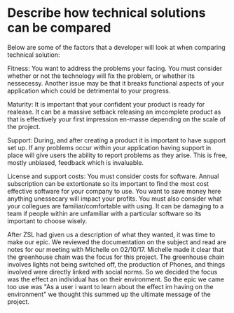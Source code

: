 # Describe how technical solutions can be compared
Below are some of the factors that a developer will look at when comparing technical solution:

Fitness: You want to address the problems your facing. You must consider whether or not the technology will fix the problem, or whether its nessecessy. Another issue may be that it breaks functional aspects of your application which could be detrimental to your progress.

Maturity: It is important that your confident your product is ready for realease. It can be a massive setback releasing an imcomplete product as that is effectively your first impression en-masse depending on the scale of the project.

Support: During, and after creating a product it is important to have support set up. If any problems occur within your application having support in place will give users the ability to report problems as they arise. This is free, mostly unbiased, feedback which is invaluable. 

License and support costs: You must consider costs for software. Annual subscription can be extortionate so its important to find the most cost effective software for your company to use. You want to save money here anything unessecary will impact your profits. You must also consider what your collegues are familiar/comfortable with using. It can be damaging to a team if people within are unfamiliar with a particular software so its important to choose wisely.

After ZSL had given us a description of what they wanted, it was time to make our epic. We reviewed the documentation on the subject and read are notes for our meeting with Michelle on 02/10/17. Michelle made it clear that the greenhouse chain was the focus for this project. The greenhouse chain involves lights not being switched off, the production of Phones, and things involved were directly linked with social norms. So we decided the focus was the effect an individual has on their environment. So the epic we came too use was "As a user i want to learn about the effect im having on the environment" we thought this summed up the ultimate message of the project.
